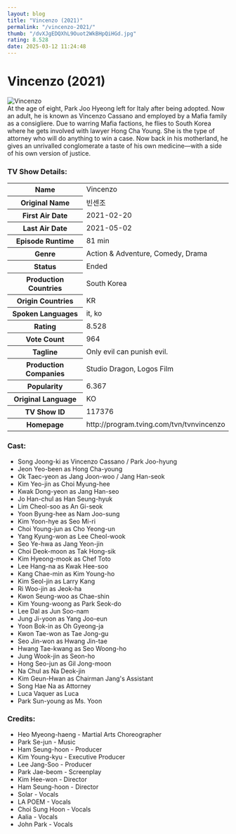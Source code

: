 ```yaml
---
layout: blog
title: "Vincenzo (2021)"
permalink: "/vincenzo-2021/"
thumb: "/dvXJgEDQXhL9Ouot2WkBHpQiHGd.jpg"
rating: 8.528
date: 2025-03-12 11:24:48
---
```

<h1 class="title">Vincenzo (2021)</h1><div class="poster"><img src="{{ site.imglink }}/dvXJgEDQXhL9Ouot2WkBHpQiHGd.jpg" class="img-fluid my-3" alt="Vincenzo"/></div><div class="plot">At the age of eight, Park Joo Hyeong left for Italy after being adopted. Now an adult, he is known as Vincenzo Cassano and employed by a Mafia family as a consigliere. Due to warring Mafia factions, he flies to South Korea where he gets involved with lawyer Hong Cha Young. She is the type of attorney who will do anything to win a case. Now back in his motherland, he gives an unrivalled conglomerate a taste of his own medicine—with a side of his own version of justice.</div><h3>TV Show Details:</h3><table class="table table-bordered details"><tr><th>Name</th><td>Vincenzo</td></tr><tr><th>Original Name</th><td>빈센조</td></tr><tr><th>First Air Date</th><td>2021-02-20</td></tr><tr><th>Last Air Date</th><td>2021-05-02</td></tr><tr><th>Episode Runtime</th><td>81 min</td></tr><tr><th>Genre</th><td>Action & Adventure, Comedy, Drama</td></tr><tr><th>Status</th><td>Ended</td></tr><tr><th>Production Countries</th><td>South Korea</td></tr><tr><th>Origin Countries</th><td>KR</td></tr><tr><th>Spoken Languages</th><td>it, ko</td></tr><tr><th>Rating</th><td>8.528</td></tr><tr><th>Vote Count</th><td>964</td></tr><tr><th>Tagline</th><td>Only evil can punish evil.</td></tr><tr><th>Production Companies</th><td>Studio Dragon, Logos Film</td></tr><tr><th>Popularity</th><td>6.367</td></tr><tr><th>Original Language</th><td>KO</td></tr><tr><th>TV Show ID</th><td>117376</td></tr><tr><th>Homepage</th><td>http://program.tving.com/tvn/tvnvincenzo</td></tr></table><h3>Cast:</h3><ul class="list-group cast"><li>Song Joong-ki as Vincenzo Cassano / Park Joo-hyung</li><li>Jeon Yeo-been as Hong Cha-young</li><li>Ok Taec-yeon as Jang Joon-woo / Jang Han-seok</li><li>Kim Yeo-jin as Choi Myung-hee</li><li>Kwak Dong-yeon as Jang Han-seo</li><li>Jo Han-chul as Han Seung-hyuk</li><li>Lim Cheol-soo as An Gi-seok</li><li>Yoon Byung-hee as Nam Joo-sung</li><li>Kim Yoon-hye as Seo Mi-ri</li><li>Choi Young-jun as Cho Yeong-un</li><li>Yang Kyung-won as Lee Cheol-wook</li><li>Seo Ye-hwa as Jang Yeon-jin</li><li>Choi Deok-moon as Tak Hong-sik</li><li>Kim Hyeong-mook as Chef Toto</li><li>Lee Hang-na as Kwak Hee-soo</li><li>Kang Chae-min as Kim Young-ho</li><li>Kim Seol-jin as Larry Kang</li><li>Ri Woo-jin as Jeok-ha</li><li>Kwon Seung-woo as Chae-shin</li><li>Kim Young-woong as Park Seok-do</li><li>Lee Dal as Jun Soo-nam</li><li>Jung Ji-yoon as Yang Joo-eun</li><li>Yoon Bok-in as Oh Gyeong-ja</li><li>Kwon Tae-won as Tae Jong-gu</li><li>Seo Jin-won as Hwang Jin-tae</li><li>Hwang Tae-kwang as Seo Woong-ho</li><li>Jung Wook-jin as Seon-ho</li><li>Hong Seo-jun as Gil Jong-moon</li><li>Na Chul as Na Deok-jin</li><li>Kim Geun-Hwan as Chairman Jang's Assistant</li><li>Song Hae Na as Attorney</li><li>Luca Vaquer as Luca</li><li>Park Sun-young as Ms. Yoon</li></ul><h3>Credits:</h3><ul class="list-group crew"><li>Heo Myeong-haeng - Martial Arts Choreographer</li><li>Park Se-jun - Music</li><li>Ham Seung-hoon - Producer</li><li>Kim Young-kyu - Executive Producer</li><li>Lee Jang-Soo - Producer</li><li>Park Jae-beom - Screenplay</li><li>Kim Hee-won - Director</li><li>Ham Seung-hoon - Director</li><li>Solar - Vocals</li><li>LA POEM - Vocals</li><li>Choi Sung Hoon - Vocals</li><li>Aalia - Vocals</li><li>John Park - Vocals</li></ul>